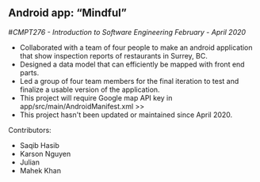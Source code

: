 ## Android app: “Mindful”
#*CMPT276 - Introduction to Software Engineering*
*February - April 2020*
- Collaborated with a team of four people to make an android application that show inspection reports of restaurants in Surrey, BC.
- Designed a data model that can efficiently be mapped with front end parts.
- Led a group of four team members for the final iteration to test and finalize a usable version of the application.
- This project will require Google map API key in app/src/main/AndroidManifest.xml >> <meta-data android:value=""/>
- This project hasn't been updated or maintained since April 2020.

Contributors:
- Saqib Hasib
- Karson Nguyen
- Julian 
- Mahek Khan
